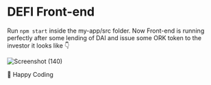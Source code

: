 # DEFI Front-end

Run `npm start` inside the my-app/src folder. Now Front-end is running perfectly after some lending of DAI and issue some ORK token to the investor it looks like 👇

![Screenshot (140)](https://github.com/HarshanOrk/DEFI-1.0/assets/113030875/fec5f178-84a0-41fb-b502-091d985ee798)


🥳 Happy Coding
